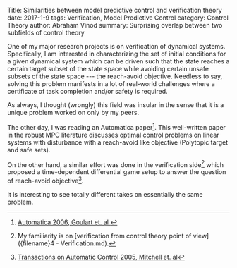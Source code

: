 Title: Similarities between model predictive control and verification theory
date: 2017-1-9
tags: Verification, Model Predictive Control
category: Control Theory
author: Abraham Vinod
summary: Surprising overlap between two subfields of control theory

One of my major research projects is on verification of dynamical systems.
Specifically, I am interested in characterizing the set of initial conditions
for a given dynamical system which can be driven such that the state reaches a
    certain target subset of the state space while avoiding certain unsafe
    subsets of the state space --- the reach-avoid objective. Needless to say,
    solving this problem manifests in a lot of real-world challenges where a
    certificate of task completion and/or safety is required.

As always, I thought (wrongly) this field was insular in the sense that it is a
unique problem worked on only by my peers.

The other day, I was reading an Automatica paper[^GoulartAutomatica2006]. This well-written paper in the robust MPC literature
discusses optimal control problems on linear systems with disturbance with a
reach-avoid like objective (Polytopic target and safe sets).
<!--- Some interesting results (at least I was not aware of it):
+ Two parameterizations of the control policies discussed--- Affine state-feedback parameterization (ASFP) and affine disturbance feedback parameterization (ADFP)
+ ASFP is desired, but the resulting optimal control formulation is generally nonconvex
+ ADFP is equivalent to ASFP and the resulting optimal control formulation is actually convex (and tractable).
+ Guarantees of constraint satisfaction for MPC based on open loop control in a receding time horizon requires invariance conditions on the terminal set --- Assumption 1 in the paper.
-->

On the other hand, a similar effort was done in the verification
side[^verificationBlogPost] which proposed a time-dependent differential game
setup to answer the question of reach-avoid objective[^MitchellTAC2005].

It is interesting to see totally different takes on essentially the same
problem.

[^GoulartAutomatica2006]: [Automatica 2006, Goulart et. al
](http://www.sciencedirect.com/science/article/pii/S0005109806000021)
[^MitchellTAC2005]: [Transactions on Automatic Control 2005, Mitchell et. al](http://ieeexplore.ieee.org/document/1463302/)
[^verificationBlogPost]: My familiarity is on [verification from control theory
point of view]({filename}4 - Verification.md).
